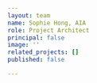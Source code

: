 ```yaml
---
layout: team
name: Sophie Hong, AIA
role: Project Architect
principal: false
image: ''
related_projects: []
published: false

---
```

